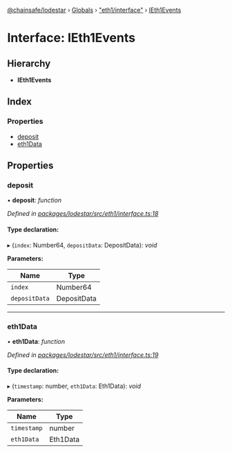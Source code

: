 [@chainsafe/lodestar](../README.md) › [Globals](../globals.md) › ["eth1/interface"](../modules/_eth1_interface_.md) › [IEth1Events](_eth1_interface_.ieth1events.md)

# Interface: IEth1Events

## Hierarchy

* **IEth1Events**

## Index

### Properties

* [deposit](_eth1_interface_.ieth1events.md#deposit)
* [eth1Data](_eth1_interface_.ieth1events.md#eth1data)

## Properties

###  deposit

• **deposit**: *function*

*Defined in [packages/lodestar/src/eth1/interface.ts:18](https://github.com/ChainSafe/lodestar/blob/9dda0faba/packages/lodestar/src/eth1/interface.ts#L18)*

#### Type declaration:

▸ (`index`: Number64, `depositData`: DepositData): *void*

**Parameters:**

Name | Type |
------ | ------ |
`index` | Number64 |
`depositData` | DepositData |

___

###  eth1Data

• **eth1Data**: *function*

*Defined in [packages/lodestar/src/eth1/interface.ts:19](https://github.com/ChainSafe/lodestar/blob/9dda0faba/packages/lodestar/src/eth1/interface.ts#L19)*

#### Type declaration:

▸ (`timestamp`: number, `eth1Data`: Eth1Data): *void*

**Parameters:**

Name | Type |
------ | ------ |
`timestamp` | number |
`eth1Data` | Eth1Data |
